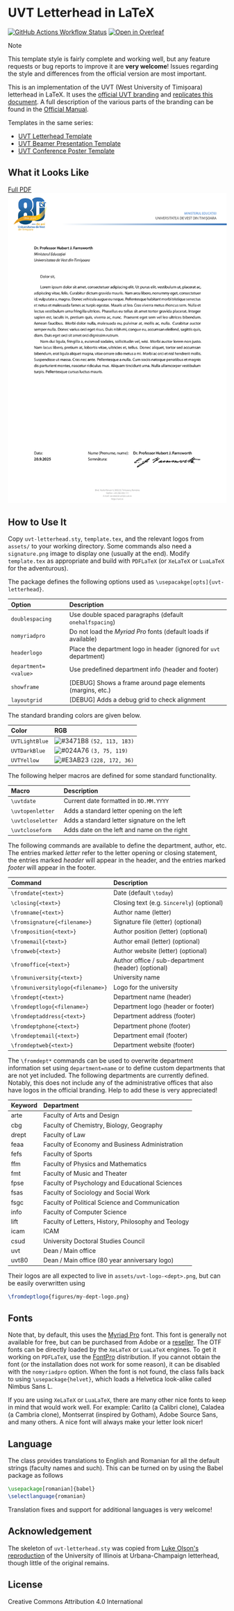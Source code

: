 # UVT Letterhead in LaTeX

[![GitHub Actions Workflow Status](https://github.com/alexfikl/uvt-letterhead/actions/workflows/ci.yml/badge.svg)](https://github.com/alexfikl/uvt-letterhead/actions/workflows/ci.yml)
[![Open in Overleaf](https://img.shields.io/static/v1?label=LaTeX&message=Open-in-Overleaf&color=47a141&style=flat&logo=overleaf)](https://www.overleaf.com/docs?snip_uri=https://github.com/alexfikl/uvt-letterhead/archive/refs/heads/main.zip)

> [!NOTE]
> This template style is fairly complete and working well, but any feature requests
> or bug reports to improve it are **very welcome**! Issues regarding the style
> and differences from the official version are most important.

This is an implementation of the UVT (West University of Timișoara) letterhead in
LaTeX. It uses the [official UVT branding](https://dci.uvt.ro/identitate-vizuala)
and [replicates this document](https://docs.google.com/document/d/1qyRK3fjVANnRFPRCYI8VLL42Ay-z07ZM/edit).
A full description of the various parts of the branding can be found in the
[Official Manual](https://www.dci.uvt.ro/wp-content/uploads/2019/03/MANUAL-IDENTITATE-NEW-WEB-FINAL-2016-.pdf).

Templates in the same series:
* [UVT Letterhead Template](https://github.com/alexfikl/uvt-letterhead)
* [UVT Beamer Presentation Template](https://github.com/alexfikl/uvt-beamer)
* [UVT Conference Poster Template](https://github.com/alexfikl/uvt-poster)

## What it Looks Like

[Full PDF](template.pdf)
![template](images/template.png "template")

## How to Use It

Copy `uvt-letterhead.sty`, `template.tex`, and the relevant logos from `assets/`
to your working directory. Some commands also need a `signature.png` image to
display one (usually at the end). Modify `template.tex` as appropriate and build with
`PDFLaTeX` (or `XeLaTeX` or `LuaLaTeX` for the adventurous).

The package defines the following options used as `\usepacakge[opts]{uvt-letterhead}`.

| Option                            | Description                           |
| :-                                | :-                                    |
| `doublespacing`                   | Use double spaced paragraphs (default `onehalfspacing`) |
| `nomyriadpro`                     | Do not load the *Myriad Pro* fonts (default loads if available) |
| `headerlogo`                      | Place the department logo in header (ignored for `uvt` department) |
| `department=<value>`              | Use predefined department info (header and footer) |
| `showframe`                       | [DEBUG] Shows a frame around page elements (margins, etc.) |
| `layoutgrid`                      | [DEBUG] Adds a debug grid to check alignment  |

The standard branding colors are given below.

| Color                             | RGB
| :-                                | :-
| `UVTLightBlue`                    | ![#3471B8](https://placehold.co/15x15/3471B8/3471B8.png) `(52, 113, 183)` |
| `UVTDarkBlue`                     | ![#024A76](https://placehold.co/15x15/024A76/024A76.png) `(3, 75, 119)`   |
| `UVTYellow`                       | ![#E3AB23](https://placehold.co/15x15/E3AB23/E3AB23.png) `(228, 172, 36)` |

The following helper macros are defined for some standard functionality.

| Macro                             | Description                           |
| :-                                | :-                                    |
| `\uvtdate`                        | Current date formatted in `DD.MM.YYYY`|
| `\uvtopenletter`                  | Adds a standard letter opening on the left   |
| `\uvtcloseletter`                 | Adds a standard letter signature on the left |
| `\uvtcloseform`                   | Adds date on the left and name on the right |

The following commands are available to define the department, author, etc.
The entries marked *letter* refer to the letter opening or closing statement,
the entries marked *header* will appear in the header, and the entries marked
*footer* will appear in the footer.

| Command                           | Description                           |
| :-                                | :-                                    |
| `\fromdate{<text>}`               | Date (default `\today`)               |
| `\closing{<text>}`                | Closing text (e.g. `Sincerely`) (optional)|
| `\fromname{<text>}`               | Author name (letter)                  |
| `\fromsignature{<filename>}`      | Signature file (letter) (optional)    |
| `\fromposition{<text>}`           | Author position (letter) (optional)   |
| `\fromemail{<text>}`              | Author email (letter) (optional)      |
| `\fromweb{<text>}`                | Author website (letter) (optional)    |
| `\fromoffice{<text>}`             | Author office / sub-department (header) (optional)|
| `\fromuniversity{<text>}`         | University name                       |
| `\fromuniversitylogo{<filename>}` | Logo for the university               |
| `\fromdept{<text>}`               | Department name (header)              |
| `\fromdeptlogo{<filename>}`       | Department logo (header or footer)    |
| `\fromdeptaddress{<text>}`        | Department address (footer)           |
| `\fromdeptphone{<text>}`          | Department phone (footer)             |
| `\fromdeptemail{<text>}`          | Department email (footer)             |
| `\fromdeptweb{<text>}`            | Department website (footer)           |

The `\fromdept*` commands can be used to overwrite department information set
using `department=name` or to define custom departments that are not yet included.
The following departments are currently defined. Notably, this does not include
any of the administrative offices that also have logos in the official branding.
Help to add these is very appreciated!

| Keyword               | Department                                         |
| :-                    | :-                                                 |
| arte                  | Faculty of Arts and Design                         |
| cbg                   | Faculty of Chemistry, Biology, Geography           |
| drept                 | Faculty of Law                                     |
| feaa                  | Faculty of Economy and Business Administration     |
| fefs                  | Faculty of Sports                                  |
| ffm                   | Faculty of Physics and Mathematics                 |
| fmt                   | Faculty of Music and Theater                       |
| fpse                  | Faculty of Psychology and Educational Sciences     |
| fsas                  | Faculty of Sociology and Social Work               |
| fsgc                  | Faculty of Political Science and Communication     |
| info                  | Faculty of Computer Science                        |
| lift                  | Faculty of Letters, History, Philosophy and Teology |
| icam                  | ICAM                                               |
| csud                  | University Doctoral Studies Council                |
| uvt                   | Dean / Main office                                 |
| uvt80                 | Dean / Main office (80 year anniversary logo)      |

Their logos are all expected to live in `assets/uvt-logo-<dept>.png`, but can be
easily overwritten using
```latex
\fromdeptlogo{figures/my-dept-logo.png}
```

## Fonts

Note that, by default, this uses the [Myriad Pro](https://fonts.adobe.com/fonts/myriad)
font. This font is generally not available for free, but can be purchased from
Adobe or a [reseller](https://www.fontspring.com/fonts/adobe/myriad-pro). The
OTF fonts can be directly loaded by the `XeLaTeX` or `LuaLaTeX` engines. To
get it working on `PDFLaTeX`, use the [FontPro](https://github.com/sebschub/FontPro)
distribution. If you cannot obtain the font (or the installation does not work
for some reason), it can be disabled with the `nomyriadpro` option. When the font
is not found, the class falls back to using `\usepackage{helvet}`, which loads a
Helvetica look-alike called Nimbus Sans L.

If you are using `XeLaTeX` or `LuaLaTeX`, there are many other nice fonts to
keep in mind that would work well. For example: Carlito (a Calibri clone),
Caladea (a Cambria clone), Montserrat (inspired by Gotham), Adobe Source Sans,
and many others. A nice font will always make your letter look nicer!

## Language

The class provides translations to English and Romanian for all the default
strings (faculty names and such). This can be turned on by using the Babel package
as follows
```latex
\usepackage[romanian]{babel}
\selectlanguage{romanian}
```

Translation fixes and support for additional languages is very welcome!

## Acknowledgement

The skeleton of `uvt-letterhead.sty` was copied from
[Luke Olson's reproduction](https://github.com/lukeolson/illinois-letterhead) of
the University of Illinois at Urbana-Champaign letterhead, though little of
the original remains.

## License

Creative Commons Attribution 4.0 International
